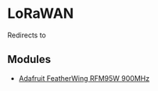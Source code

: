 # LoRaWAN
Redirects to

## Modules
- [Adafruit FeatherWing RFM95W 900MHz](../Hardware/Modules/Adafruit_FeatherWing_RFM95W_900MHz.md)
